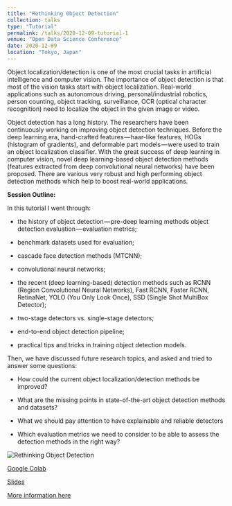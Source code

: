 ```yaml
---
title: "Rethinking Object Detection"
collection: talks
type: "Tutorial"
permalink: /talks/2020-12-09-tutorial-1
venue: "Open Data Science Conference"
date: 2020-12-09
location: "Tokyo, Japan"
---
```


Object localization/detection is one of the most crucial tasks in artificial intelligence and computer vision. The importance of object detection is that most of the vision tasks start with object localization. Real-world applications such as autonomous driving, personal/industrial robotics, person counting, object tracking, surveillance, OCR (optical character recognition) need to localize the object in the given image or video.

Object detection has a long history. The researchers have been continuously working on improving object detection techniques. Before the deep learning era, hand-crafted features — haar-like features, HOGs (histogram of gradients), and deformable part models — were used to train an object localization classifier. With the great success of deep learning in computer vision, novel deep learning-based object detection methods (features extracted from deep convolutional neural networks) have been proposed. There are various very robust and high performing object detection methods which help to boost real-world applications.

__Session Outline:__

In this tutorial I went through:

- the history of object detection — pre-deep learning methods object detection evaluation — evaluation metrics;

- benchmark datasets used for evaluation;

- cascade face detection methods (MTCNN);

- convolutional neural networks;

- the recent (deep learning-based) detection methods such as RCNN (Region Convolutional Neural Networks), Fast RCNN, Faster RCNN, RetinaNet, YOLO (You Only Look Once), SSD (Single Shot MultiBox Detector);

- two-stage detectors vs. single-stage detectors;

- end-to-end object detection pipeline;

- practical tips and tricks in training object detection models.

Then, we have discussed future research topics, and asked and tried to answer some questions:

- How could the current object localization/detection methods be improved?

- What are the missing points in state-of-the-art object detection methods and datasets?

- What we should pay attention to have explainable and reliable detectors

- Which evaluation metrics we need to consider to be able to assess the detection methods in the right way?





![Rethinking Object Detection](https://alisher-ai.github.io/files/2020-12-09-tutorial-1.jpeg)

[Google Colab](https://colab.research.google.com/drive/1mC79SlsVXN0-pWhXHG7PzdAiDhSM-zij?usp=sharing)

[Slides](https://docs.google.com/presentation/d/1BimCc4d4vTId9J7iIg5mdnscjVWnd-egEcA3fwX1j-w/edit?usp=sharing)



[More information here](https://odsc.com/speakers/rethinking-the-object-detection/)

